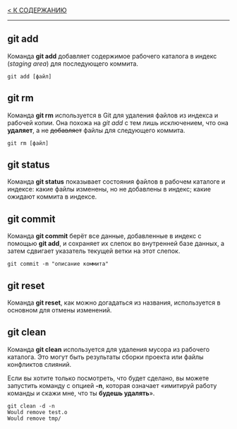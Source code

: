 [< К СОДЕРЖАНИЮ](readmi.md)

---
## **git add**
Команда **git add** добавляет содержимое рабочего каталога в индекс (*staging area*) для последующего коммита. 
```
git add [файл]
```
## **git rm**
Команда **git rm** используется в Git для удаления файлов из индекса и рабочей копии. Она похожа на *git add* с тем лишь исключением, что она **удаляет**, а не ~~добавляет~~ файлы для следующего коммита.
```
git rm [файл]
```
## **git status**
Команда **git status** показывает состояния файлов в рабочем каталоге и индексе: какие файлы изменены, но не добавлены в индекс; какие ожидают коммита в индексе. 

## **git commit**
Команда **git commit** берёт все данные, добавленные в индекс с помощью **git add**, и сохраняет их слепок во внутренней базе данных, а затем сдвигает указатель текущей ветки на этот слепок.
```
git commit -m "описание коммита"
```
## **git reset**
Команда **git reset**, как можно догадаться из названия, используется в основном для отмены изменений.

## **git clean**
Команда **git clean** используется для удаления мусора из рабочего каталога. Это могут быть результаты сборки проекта или файлы конфликтов слияний.

Если вы хотите только посмотреть, что будет сделано, вы можете запустить команду с опцией **-n**, которая означает «имитируй работу команды и скажи мне, что ты **будешь удалять**».
```
git clean -d -n
Would remove test.o
Would remove tmp/
```